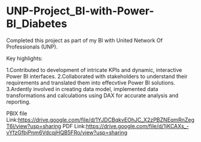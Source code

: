 # UNP-Project_BI-with-Power-BI_Diabetes

Completed this project as part of my BI with United Network Of Professionals (UNP).

Key highlights:

1.Contributed to development of intricate KPIs and dynamic, interactive Power BI interfaces.
2.Collaborated with stakeholders to understand their requirements and translated them into effecvtive Power BI solutions.
3.Ardently involved in creating data model, implemented data transformations and calculations using DAX for accurate analysis and reporting.

PBIX file Link:https://drive.google.com/file/d/1YJDCBqkvEOhJC_X2zPBZNEqmRnZegT6l/view?usp=sharing
PDF Link:https://drive.google.com/file/d/1jKCAXs_-vYfzGfbjPnm6VdcqjHQB5FRo/view?usp=sharing
